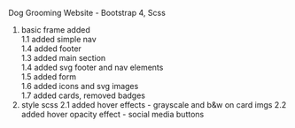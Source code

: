Dog Grooming Website - Bootstrap 4, Scss

1. basic frame added <br>
   1.1 added simple nav <br>
   1.4 added footer <br>
   1.3 added main section <br>
   1.4 added svg footer and nav elements <br>
   1.5 added form <br>
   1.6 added icons and svg images <br>
   1.7 added cards, removed badges<br>
2. style scss
   2.1 added hover effects - grayscale and b&w on card imgs
   2.2 added hover opacity effect - social media buttons
